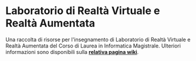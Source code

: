 # Laboratorio di Realtà Virtuale e Realtà Aumentata

Una raccolta di risorse per l'insegnamento di Laboratorio di Realtà Virtuale e Realtà Aumentata del Corso di
Laurea in Informatica Magistrale. Ulteriori informazioni sono disponibili sulla
[**relativa pagina
wiki**](https://csunibo.github.io/wiki/raccolte-di-risorse/index.html).
